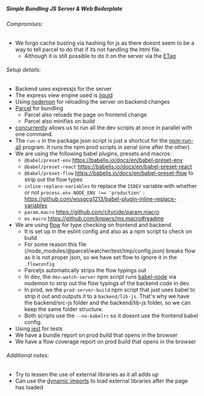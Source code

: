 ##### Simple Bundling JS Server & Web Boilerplate

###### Compromises:
* We forgo cache busting via hashing for js as there doesnt seem to be a way to tell parcel to do that if its not handling the html file.
  * Although it is still possible to do it on the server via the [ETag](https://developer.mozilla.org/en-US/docs/Web/HTTP/Headers/ETag)

###### Setup details:
* Backend uses expressjs for the server
* The express view engine used is [liquid](https://github.com/harttle/liquidjs/wiki/Use-with-Expressjs)
* Using [nodemon](https://github.com/remy/nodemon/) for reloading the server on backend changes
* [Parcel](https://parceljs.org) for bundling
  * Parcel also reloads the page on frontend change
  * Parcel also minifies on build
* [concurrently](https://github.com/kimmobrunfeldt/concurrently) allows us to run all the dev scripts at once in parallel with one command.
* The `run-s` in the package.json script is just a shortcut for the [npm-run-all](https://github.com/mysticatea/npm-run-all) program. It runs the npm prod scripts in serial (one after the other).
* We are using the following babel plugins, presets and macros:
  * `@babel/preset-env` https://babeljs.io/docs/en/babel-preset-env
  * `@babel/preset-react` https://babeljs.io/docs/en/babel-preset-react
  * `@babel/preset-flow` https://babeljs.io/docs/en/babel-preset-flow to strip out the flow types
  * `inline-replace-variables` to replace the `ISDEV` variable with whether or not `process.env.NODE_ENV !== 'production'` : https://github.com/wssgcg1213/babel-plugin-inline-replace-variables
  * `param.macro`  https://github.com/citycide/param.macro
  * `ms.macro` https://github.com/knpwrs/ms.macro#readme
* We are using [flow](https://flow.org) for type checking on frontend and backend
  * It is set up in the eslint config and also as a npm script to check on build
  * For some reason this file (/node_modules/@parcel/watcher/test/tmp/config.json) breaks flow as it is not proper json, so we have set flow to ignore it in the `.flowconfig`
  * Parceljs automatically strips the flow typings out
  * In dev, the `dev-watch-server` npm script runs [babel-node](https://babeljs.io/docs/en/babel-node) via nodemon to strip out the flow typings of the backend code in dev.
  * In prod, we the `prod-server-build` npm script that just uses babel to strip it out and outputs it to a `backend/lib-js`. That's why we have the backend/src-js folder and the backend/lib-js folder, so we can keep the same folder structure.
  * Both scripts use the `--no-babelrc` so it doesnt use the frontend babel config.
* Using [jest](https://jestjs.io/) for tests
* We have a bundle report on prod build that opens in the browser
* We have a flow coverage report on prod build that opens in the browser

###### Additional notes:
* Try to lessen the use of external libraries as it all adds up
* Can use the [dynamic imports](https://developer.mozilla.org/en-US/docs/Web/JavaScript/Reference/Statements/import#Dynamic_Imports) to load external libraries after the page has loaded
